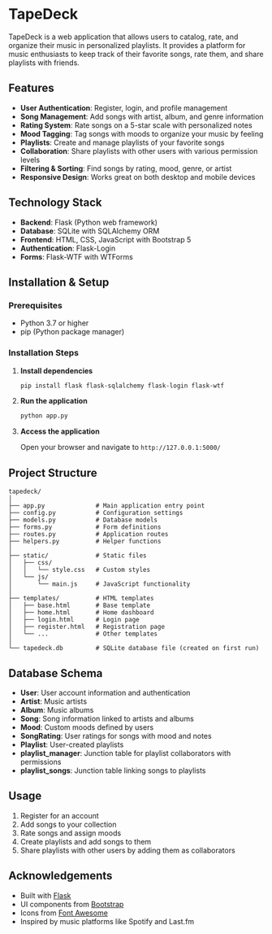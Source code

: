 # TapeDeck

TapeDeck is a web application that allows users to catalog, rate, and organize their music in personalized playlists. It provides a platform for music enthusiasts to keep track of their favorite songs, rate them, and share playlists with friends.

## Features

- **User Authentication**: Register, login, and profile management
- **Song Management**: Add songs with artist, album, and genre information
- **Rating System**: Rate songs on a 5-star scale with personalized notes
- **Mood Tagging**: Tag songs with moods to organize your music by feeling
- **Playlists**: Create and manage playlists of your favorite songs
- **Collaboration**: Share playlists with other users with various permission levels
- **Filtering & Sorting**: Find songs by rating, mood, genre, or artist
- **Responsive Design**: Works great on both desktop and mobile devices

## Technology Stack

- **Backend**: Flask (Python web framework)
- **Database**: SQLite with SQLAlchemy ORM
- **Frontend**: HTML, CSS, JavaScript with Bootstrap 5
- **Authentication**: Flask-Login
- **Forms**: Flask-WTF with WTForms

## Installation & Setup

### Prerequisites

- Python 3.7 or higher
- pip (Python package manager)

### Installation Steps

1. **Install dependencies**

   ```bash
   pip install flask flask-sqlalchemy flask-login flask-wtf
   ```

2. **Run the application**

   ```bash
   python app.py
   ```

3. **Access the application**
   
   Open your browser and navigate to `http://127.0.0.1:5000/`

## Project Structure

```
tapedeck/
│
├── app.py              # Main application entry point
├── config.py           # Configuration settings
├── models.py           # Database models
├── forms.py            # Form definitions
├── routes.py           # Application routes
├── helpers.py          # Helper functions
│
├── static/             # Static files
│   ├── css/
│   │   └── style.css   # Custom styles
│   └── js/
│       └── main.js     # JavaScript functionality
│
├── templates/          # HTML templates
│   ├── base.html       # Base template
│   ├── home.html       # Home dashboard
│   ├── login.html      # Login page
│   ├── register.html   # Registration page
│   └── ...             # Other templates
│
└── tapedeck.db         # SQLite database file (created on first run)
```

## Database Schema

- **User**: User account information and authentication
- **Artist**: Music artists
- **Album**: Music albums
- **Song**: Song information linked to artists and albums
- **Mood**: Custom moods defined by users
- **SongRating**: User ratings for songs with mood and notes
- **Playlist**: User-created playlists
- **playlist_manager**: Junction table for playlist collaborators with permissions
- **playlist_songs**: Junction table linking songs to playlists

## Usage

1. Register for an account
2. Add songs to your collection
3. Rate songs and assign moods
4. Create playlists and add songs to them
5. Share playlists with other users by adding them as collaborators

## Acknowledgements

- Built with [Flask](https://flask.palletsprojects.com/)
- UI components from [Bootstrap](https://getbootstrap.com/)
- Icons from [Font Awesome](https://fontawesome.com/)
- Inspired by music platforms like Spotify and Last.fm
